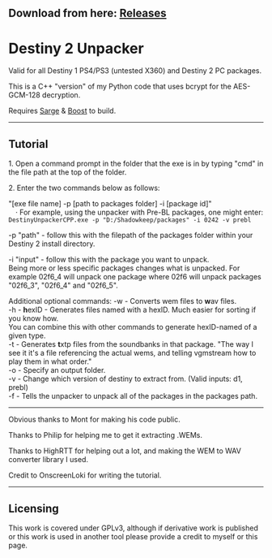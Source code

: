 ## Download from here: [Releases](https://github.com/nblockbuster/DestinyUnpackerCPP/releases/latest)

# Destiny 2 Unpacker

Valid for all Destiny 1 PS4/PS3 (untested X360) and Destiny 2 PC packages.

This is a C++ "version" of my Python code that uses bcrypt for the AES-GCM-128 decryption.

Requires [Sarge](https://github.com/MayaPosch/Sarge) & [Boost](https://www.boost.org/) to build.

-----
## Tutorial

1\. Open a command prompt in the folder that the exe is in by typing "cmd" in the file path at the top of the folder.

2\. Enter the two commands below as follows:

"\[exe file name] -p \[path to packages folder] -i \[package id]"  
 · For example, using the unpacker with Pre-BL packages, one might enter: `DestinyUnpackerCPP.exe -p "D:/Shadowkeep/packages" -i 0242 -v prebl`

-p "path" - follow this with the filepath of the packages folder within your Destiny 2 install directory.  

-i "input" - follow this with the package you want to unpack.  
Being more or less specific packages changes what is unpacked. For example 02f6_4 will unpack one package where 02f6 will unpack packages "02f6_3", "02f6_4" and "02f6_5".

Additional optional commands:
-w - Converts wem files to **w**av files.  
-h - **h**exID - Generates files named with a hexID. Much easier for sorting if you know how.  
You can combine this with other commands to generate hexID-named of a given type.  
-t - Generates **t**xtp files from the soundbanks in that package. "The way I see it it's a file referencing the actual wems, and telling vgmstream how to play them in what order."  
-o - Specify an output folder.  
-v - Change which version of destiny to extract from. (Valid inputs: d1, prebl)  
-f - Tells the unpacker to unpack all of the packages in the packages path.

-----

Obvious thanks to Mont for making his code public.

Thanks to Philip for helping me to get it extracting .WEMs.

Thanks to HighRTT for helping out a lot, and making the WEM to WAV converter library I used.  

Credit to OnscreenLoki for writing the tutorial.

-----

## Licensing

This work is covered under GPLv3, although if derivative work is published or this work is used in another tool please provide a credit to myself or this page.
